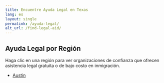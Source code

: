 ```yaml
---
title: Encuentre Ayuda Legal en Texas
lang: es
layout: single
permalink: /ayuda-legal/
alt_url: /find-legal-aid/
---
```



## Ayuda Legal por Región

Haga clic en una región para ver organizaciones de confianza que ofrecen asistencia legal gratuita o de bajo costo en inmigración.

- [Austin](/ayuda-legal/austin)
